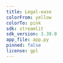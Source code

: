 ```yaml
---
title: Legal-ease
colorFrom: yellow
colorTo: pink
sdk: streamlit
sdk_version: 3.39.0
app_file: app.py
pinned: false
license: gpl
---
```


